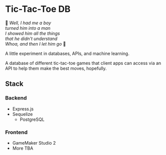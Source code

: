 # Tic-Tac-Toe DB

🎵 *Well, I had me a boy  
turned him into a man  
I showed him all the things  
that he didn't understand  
Whoa, and then I let him go* 🎵

A little experiment in databases, APIs, and machine learning.

A database of different tic-tac-toe games that client apps can access via an API to help them make the best moves, hopefully.

## Stack

### Backend
- Express.js
- Sequelize
    - PostgreSQL
    
### Frontend
- GameMaker Studio 2
- More TBA
